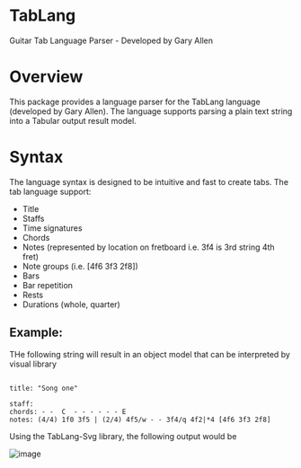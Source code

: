 # TabLang
Guitar Tab Language Parser - Developed by Gary Allen

# Overview

This package provides a language parser for the TabLang language (developed by Gary Allen). The language supports parsing a plain text string into a Tabular output result model.

# Syntax

The language syntax is designed to be intuitive and fast to create tabs. The tab language support:
- Title
- Staffs
- Time signatures
- Chords
- Notes (represented by location on fretboard i.e. 3f4 is 3rd string 4th fret)
- Note groups (i.e. [4f6 3f3 2f8])
- Bars
- Bar repetition
- Rests
- Durations (whole, quarter)


## Example: 

THe following string will result in an object model that can be interpreted by visual library

```

title: "Song one"

staff: 
chords: - -  C  - - - - - - E
notes: (4/4) 1f0 3f5 | (2/4) 4f5/w - - 3f4/q 4f2|*4 [4f6 3f3 2f8]

```

Using the TabLang-Svg library, the following output would be

![image](https://github.com/user-attachments/assets/e7852fdb-7bc6-4fc7-934a-906390745d4c)



